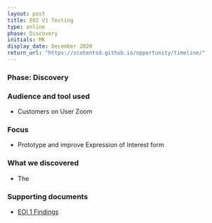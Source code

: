 ```yaml
---
layout: post
title: EOI V1 Testing
type: online
phase: Discovery
initials: MK
display_date: December 2020
return_url: "https://scotentsd.github.io/opportunity/timeline/"
---
```

### Phase: Discovery

### Audience and tool used
- Customers on User Zoom

### Focus
- Prototype and improve Expression of Interest form

### What we discovered
- The

### Supporting documents
- [EOI 1 Findings](#)

